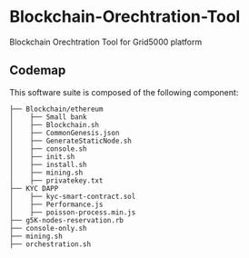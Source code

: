 # Blockchain-Orechtration-Tool
Blockchain Orechtration Tool for Grid5000 platform 
## Codemap
This software suite is composed of the following component:
```shell
├── Blockchain/ethereum
│    ├── Small bank    
│    ├── Blockchain.sh 
│    ├── CommonGenesis.json 
│    ├── GenerateStaticNode.sh
│    ├── console.sh
│    ├── init.sh
│    ├── install.sh
│    ├── mining.sh 
│    ├── privatekey.txt
├── KYC DAPP
│    ├── kyc-smart-contract.sol
│    ├── Performance.js
│    ├── poisson-process.min.js
├── g5K-nodes-reservation.rb
├── console-only.sh
├── mining.sh
├── orchestration.sh
```
